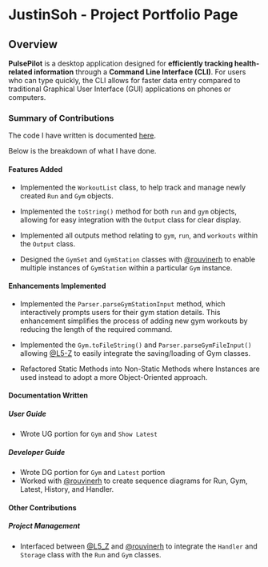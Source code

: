# JustinSoh - Project Portfolio Page

## Overview

**PulsePilot** is a desktop application designed for **efficiently tracking health-related information** through a **Command Line Interface (CLI)**. For users who can type quickly, the CLI allows for faster data entry compared to traditional Graphical User Interface (GUI) applications on phones or computers.

### Summary of Contributions

The code I have written is documented [here](https://nus-cs2113-ay2324s2.github.io/tp-dashboard/?search=JustinSoh&sort=groupTitle&sortWithin=title&timeframe=commit&mergegroup=&groupSelect=groupByRepos&breakdown=true&checkedFileTypes=docs~functional-code~test-code~other&since=2024-02-23).

Below is the breakdown of what I have done.

#### Features Added

- Implemented the `WorkoutList` class, to help track and manage newly created `Run` and `Gym` objects.

- Implemented the `toString()` method for both `run` and `gym` objects, allowing for easy integration with the `Output` class for clear display. 

- Implemented all outputs method relating to `gym`, `run`, and `workouts` within the `Output` class. 

- Designed the `GymSet` and `GymStation` classes with [@rouvinerh](https://github.com/rouvinerh) to enable multiple instances of `GymStation` within a particular `Gym` instance. 


#### Enhancements Implemented

- Implemented the `Parser.parseGymStationInput` method, which interactively prompts users for their gym station details. This enhancement simplifies the process of adding new gym workouts by reducing the length of the required command.

- Implemented the `Gym.toFileString()` and `Parser.parseGymFileInput()` allowing [@L5-Z](https://github.com/L5-Z) to easily integrate the saving/loading of Gym classes.

- Refactored Static Methods into Non-Static Methods where Instances are used instead to adopt a more Object-Oriented approach. 

#### Documentation Written


##### User Guide

- Wrote UG portion for `Gym` and `Show Latest`

##### Developer Guide

- Wrote DG portion for `Gym` and `Latest` portion 
- Worked with [@rouvinerh](https://github.com/rouvinerh) to create sequence diagrams for Run, Gym, Latest, History, and Handler.

#### Other Contributions

##### Project Management

- Interfaced between [@L5_Z](https://github.com/L5-Z) and [@rouvinerh](https://github.com/rouvinerh) to integrate the `Handler` and `Storage` class with the `Run` and `Gym` classes. 